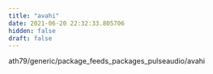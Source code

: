 ```yaml
---
title: "avahi"
date: 2021-06-20 22:32:33.805706
hidden: false
draft: false
---
```


ath79/generic/package_feeds_packages_pulseaudio/avahi

